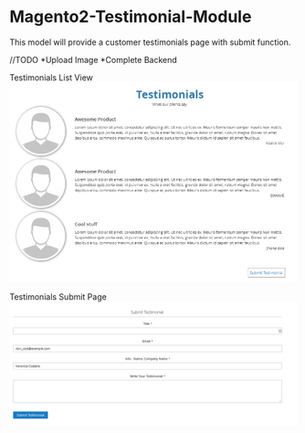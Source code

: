 # Magento2-Testimonial-Module

This model will provide a customer testimonials page with submit function.

//TODO
	*Upload Image
	*Complete Backend



Testimonials List View
![ScreenShot](/doc/screenshots/frontend.png)

Testimonials Submit Page
![ScreenShot](/doc/screenshots/submit.png)